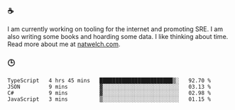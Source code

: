 ### ☕

I am currently working on tooling for the internet and promoting SRE. I am also writing some books and hoarding some data. I like thinking about time. Read more about me at [natwelch.com](https://natwelch.com).

### 🕒

<!--START_SECTION:waka-->
```text
TypeScript   4 hrs 45 mins   ███████████████████████▒░   92.70 % 
JSON         9 mins          ▓░░░░░░░░░░░░░░░░░░░░░░░░   03.13 % 
C#           9 mins          ▓░░░░░░░░░░░░░░░░░░░░░░░░   02.98 % 
JavaScript   3 mins          ▒░░░░░░░░░░░░░░░░░░░░░░░░   01.15 % 
```
<!--END_SECTION:waka-->
